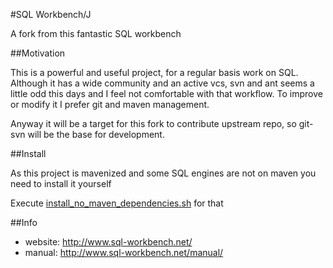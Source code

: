 #SQL Workbench/J

A fork from this fantastic SQL workbench

##Motivation

This is a powerful and useful project, for a regular basis work on SQL. Although it has a wide community and an active vcs, svn and ant seems a little odd this days and I feel not comfortable with that workflow. To improve or modify it I prefer git and maven management.

Anyway it will be a target for this fork to contribute upstream repo, so git-svn will be the base for development.
 
##Install

As this project is mavenized and some SQL engines are not on maven you need to install it yourself

Execute [install_no_maven_dependencies.sh](https://github.com/albfan/sqlworkbenchj/blob/master/libs/junit/install_no_maven_dependencies.sh) for that

##Info

- website: http://www.sql-workbench.net/
- manual: http://www.sql-workbench.net/manual/
